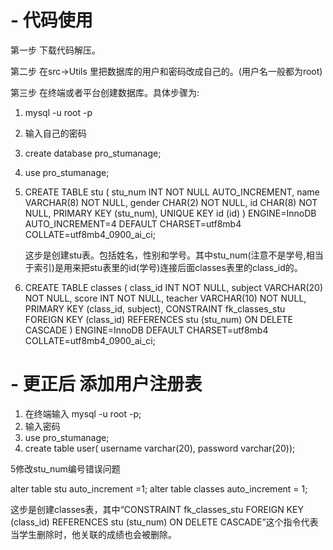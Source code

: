 # - 代码使用
第一步 下载代码解压。

第二步 在src->Utils 里把数据库的用户和密码改成自己的。(用户名一般都为root)

第三步 在终端或者平台创建数据库。具体步骤为:

1. mysql -u root -p
2. 输入自己的密码
3. create database pro_stumanage;
4. use pro_stumanage;
5. CREATE TABLE stu (
    stu_num INT NOT NULL AUTO_INCREMENT,
    name VARCHAR(8) NOT NULL,
    gender CHAR(2) NOT NULL,
    id CHAR(8) NOT NULL,
    PRIMARY KEY (stu_num),
    UNIQUE KEY id (id)
) ENGINE=InnoDB AUTO_INCREMENT=4 DEFAULT CHARSET=utf8mb4 COLLATE=utf8mb4_0900_ai_ci;

   这步是创建stu表。包括姓名，性别和学号。其中stu_num(注意不是学号,相当于索引)是用来把stu表里的id(学号)连接后面classes表里的class_id的。
   
7. CREATE TABLE classes (
    class_id INT NOT NULL,
    subject VARCHAR(20) NOT NULL,
    score INT NOT NULL,
    teacher VARCHAR(10) NOT NULL,
    PRIMARY KEY (class_id, subject),
    CONSTRAINT fk_classes_stu FOREIGN KEY (class_id) REFERENCES stu (stu_num) ON DELETE CASCADE
) ENGINE=InnoDB DEFAULT CHARSET=utf8mb4 COLLATE=utf8mb4_0900_ai_ci;

# - 更正后 添加用户注册表
1. 在终端输入 mysql -u root -p;
2. 输入密码
3. use pro_stumanage;
4. create table user(
   username varchar(20),
   password varchar(20));

 5修改stu_num编号错误问题
 
 alter table stu auto_increment =1;
 alter table classes auto_increment = 1;


  这步是创建classes表，其中“CONSTRAINT fk_classes_stu FOREIGN KEY (class_id) REFERENCES stu (stu_num) ON DELETE CASCADE”这个指令代表当学生删除时，他关联的成绩也会被删除。




